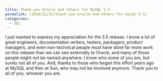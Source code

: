 ```yaml
---
title: Thank-you Oracle and others for MySQL 5.5
permalink: /2010/12/21/thank-you-oracle-and-others-for-mysql-5-5/
categories:
  - SQL
---
```

I just wanted to express my appreciation for the 5.5 release. I know a lot of great engineers, documentation writers, testers, packagers, product managers, and even non-technical people must have done far more work on this release than we can see externally to Oracle, and many of those people might not be named anywhere. I know who some of you are, but surely not all of you. And, thanks to those who began this effort years ago at MySQL and then at Sun, who may not be involved anymore. Thank you to all of you, whoever you are.
